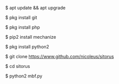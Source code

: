 
$ apt update && apt upgrade

$ pkg install git

$ pkg install php 

$ pip2 install mechanize

$ pkg install python2

$ git clone https://www.github.com/nicoleus/sitorus

$ cd sitorus

$ python2 mbf.py

